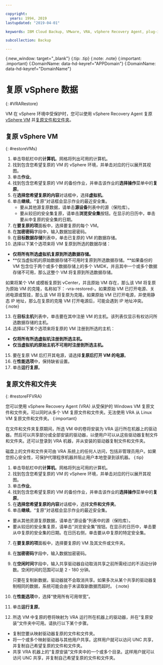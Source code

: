 ```yaml
---

copyright:
  years: 1994, 2019
lastupdated: "2019-04-01"

keywords: IBM Cloud Backup, VMware, VRA, vSphere Recovery Agent, plug-in, plugin, EVault, Carbonite, vSphere, backups

subcollection: Backup

---
```

{:new_window: target="_blank"}
{:tip: .tip}
{:note: .note}
{:important: .important}
{:DomainName: data-hd-keyref="APPDomain"}
{:DomainName: data-hd-keyref="DomainName"}

# 复原 vSphere 数据
{: #VRARestore}

VM 在 vSphere 环境中受保护时，您可以使用 vSphere Recovery Agent 复原 [vSphere VM](#restoreVMs) 并[复原文件和文件夹](#restoreFFVRA)。

## 复原 vSphere VM
{: #restoreVMs}

1.	单击导航栏中的**计算机**。网格将列出可用的计算机。
2.	找到包含您希望复原的 VM 的 vSphere 环境，并单击对应的行以展开其视图。
3.	单击**作业**。
4.	找到包含您希望复原的 VM 的备份作业，并单击该作业的**选择操作**菜单中的**复原**。
5.	在**选择您希望复原的内容**对话框中，选择**虚拟机**。
6.	单击**继续**。“复原”对话框会显示作业的最近安全集。
    * 要从其他源复原数据，请单击**源设备**列表中的源（保险库）。
    *	要从较旧的安全集复原，请单击**浏览安全集**按钮。在显示的日历中，单击要从中复原的安全集的日期。
7.	在**要复原的项**面板中，选择要复原的每个 VM。
8.	在**加密密码**字段中，输入数据加密密码。
9.	在**目标数据存储**列表中，单击已复原的 VM 的数据存储。
10.	选择以下某个选项来将 VM 复原到所选的数据存储：
  * **仅将所有所选虚拟机复原到所选数据存储。**
  * **仅当虚拟机的原始数据存储不可用时复原到所选数据存储。**如果备份的 VM 包含位于两个或多个数据存储上的多个 VMDK，并且其中一个或多个数据存储不可用，那么这整个 VM 将复原到所选数据存储。

  如果将某个 VM 或模板复原到 vCenter，并且原始 VM 存在，那么该 VM 将复原为原始 VM 的克隆，名称如下：<VMname>-vra-restored-<Date>。如果原始 VM 已打开电源、关闭电源或暂挂，那么该 VM 将复原为克隆。如果原始 VM 已打开电源，并使用静态 IP 地址，那么在复原的克隆 VM 打开电源后，可能会遇到 IP 地址冲突。
  {:note}

13.	在**目标主机**列表中，单击要在其中注册 VM 的主机。该列表仅显示有权访问所选数据存储的主机。
14.	选择以下某个选项来将复原的 VM 注册到所选的主机：
  * **仅将所有所选虚拟机注册到所选主机。**
  * **仅当虚拟机的原始主机不可用时注册到所选主机。**
15.	要在复原 VM 后打开其电源，请选择**复原后打开 VM 的电源**。
16.	在**性能选项**中，保持缺省设置。
17.	单击**运行复原**。

## 复原文件和文件夹
{: #restoreFFVRA}

您可以使用 vSphere Recovery Agent (VRA) 从受保护的 Windows VM 复原文件和文件夹。可以同时从多个 VM 复原文件和文件夹。无法使用 VRA 从 Linux VM 复原文件和文件夹。
{:important}

在文件和文件夹复原期间，所选 VM 中的卷将安装为 VRA 运行所在机器上的驱动器。然后可以共享部分或全部安装的驱动器，以便用户可以从这些驱动器复制文件和文件夹。还可以登录到 VRA 机器，并从安装的驱动器复制文件和文件夹。

磁盘上的文件和文件夹可由 VRA 系统上的任何人访问，包括非管理员用户。如果您担心安全性，可保护代理程序机器并阻止用户本地登录到该机器。
{:tip}

1. 单击导航栏中的**计算机**。网格将列出可用的计算机。
2. 找到包含您希望复原的 VM 的 vSphere 环境，并单击对应的行以展开其视图。
3. 单击**作业**。
4. 找到包含您希望复原的 VM 的备份作业，并单击该作业的**选择操作**菜单中的**复原**。
5. 在**选择您希望复原的内容**对话框中，选择**文件和文件夹**。
6. 单击**继续**。“复原”对话框会显示作业的最近安全集。
  * 要从其他资源复原数据，请单击“源设备”列表中的源（保险库）。
  * 要从较旧的安全集复原，请单击“浏览安全集”按钮。在显示的日历中，单击要从中复原的安全集的日期。在日历右侧，单击要从中复原的特定安全集。
7. 在**要复原的项**面板中，选择要复原的 VM 及其文件或文件夹。
8. 在**加密密码**字段中，输入数据加密密码。
9. 在**空闲时间**字段中，输入共享驱动器自动取消共享之前所需经过的不活动分钟数。空闲时间的范围可以是 2 - 180 分钟。

    只要在复制新数据，驱动器就不会取消共享。如果多次从某个共享的驱动器复制相同的数据，系统可能会由于未读取新数据而超时。
    {:note}

10.	在**性能选项**中，选择“使用所有可用带宽”。
11.	单击**运行复原**。
12. 所选 VM 中复原的卷将映射为 VRA 运行所在机器上的驱动器，并在“复原安装”文件夹中可用。请执行以下某个步骤。
  * 复制您要从映射驱动器复原的文件和文件夹。
  * 将一个或多个映射驱动器与其他用户共享。这样用户就可以访问 UNC 共享，并复制自己希望复原的文件和文件夹。
  * 共享 VRA 机器上的“复原安装”文件夹中的一个或多个目录。这样用户就可以访问 UNC 共享，并复制自己希望复原的文件和文件夹。
